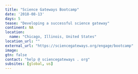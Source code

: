 ```yaml
---
title: "Science Gateways Bootcamp"
date: '2018-08-13'
days: 5
tease: "Developing a successful science gateway"
continent: NA
location:
  name: "Chicago, Illinois, United States"
location_url: ""
external_url: "https://sciencegateways.org/engage/bootcamp"
image: 
gtn: false
contact: "help @ sciencegateways . org"
subsites: [global, us]
---
```

